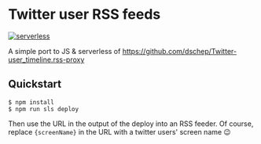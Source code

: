 # Twitter user RSS feeds

[![serverless](http://public.serverless.com/badges/v3.svg)](http://www.serverless.com)

A simple port to JS & serverless of
https://github.com/dschep/Twitter-user_timeline.rss-proxy

## Quickstart
```
$ npm install
$ npm run sls deploy
```

Then use the URL in the output of the deploy into an RSS feeder. Of course,
replace `{screenName}` in the URL with a twitter users' screen name :wink:
